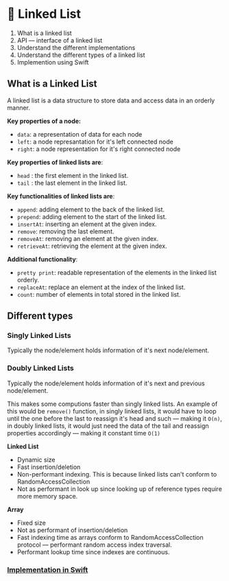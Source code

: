 # :link: Linked List

1. What is a linked list
2. API — interface of a linked list
3. Understand the different implementations
4. Understand the different types of a linked list
5. Implemention using Swift

## What is a Linked List

A linked list is a data structure to store data and access data in an orderly manner.

**Key properties of a node:** 

- `data`: a representation of data for each node
- `left`: a node represantation for it's left connected node
- `right`: a node representation for it's right connected node

**Key properties of linked lists are**:

- `head` : the first element in the linked list.
- `tail` : the last element in the linked list.

**Key functionalities of linked lists are**:

- `append`: adding element to the back of the linked list.
- `prepend`: adding element to the start of the linked list.
- `insertAt`: inserting an element at the given index.
- `remove`: removing the last element.
- `removeAt`: removing an element at the given index.
- `retrieveAt`: retrieving the element at the given index.

**Additional functionality**:

- `pretty print`: readable representation of the elements in the linked list orderly.
- `replaceAt`: replace an element at the index of the linked list.
- `count`: number of elements in total stored in the linked list.

## Different types

### Singly Linked Lists

Typically the node/element holds information of it's next node/element.

### Doubly Linked Lists

Typically the node/element holds information of it's next and previous node/element.

This makes some computions faster than singly linked lists. 
An example of this would be `remove()` function, in singly linked lists, it would have to loop until the one before the last to reassign it's head and such — making it `O(n)`, in doubly linked lists, it would just need the data of the tail and reassign properties accordingly — making it constant time `O(1)`

**Linked List**

- Dynamic size
- Fast insertion/deletion
- Non-performant indexing. This is because linked lists can't conform to RandomAccessCollection
- Not as performant in look up since looking up of reference types require more memory space.

**Array**

- Fixed size
- Not as performant of insertion/deletion
- Fast indexing time as arrays conform to RandomAccessCollection protocol — performant random access index traversal.
- Performant lookup time since indexes are continuous.

### [Implementation in Swift](https://github.com/RinniSwift/Computer-Science-with-iOS/blob/main/DataStructures/LinkedList.playground/Contents.swift)
